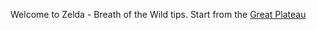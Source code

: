 Welcome to Zelda - Breath of the Wild tips.
Start from the [Great Plateau][great_plateau]
 
 <!-- INTERNAL LINKS -->
 [great_plateau]: /great_plateau/index.md
